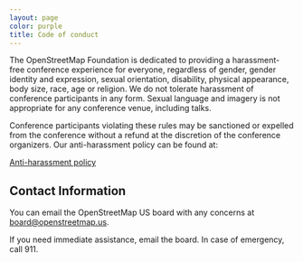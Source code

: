 ```yaml
---
layout: page
color: purple
title: Code of conduct
---
```


The OpenStreetMap Foundation is dedicated to providing a harassment-free conference experience for everyone, regardless of gender, gender identity and expression, sexual orientation, disability, physical appearance, body size, race, age or religion. We do not tolerate harassment of conference participants in any form. Sexual language and imagery is not appropriate for any conference venue, including talks.

Conference participants violating these rules may be sanctioned or expelled from the conference without a refund at the discretion of the conference organizers. Our anti-harassment policy can be found at:

[Anti-harassment policy ](http://stateofthemap.org/code-of-conduct-anti-harassment-policy)

## Contact Information

You can email the OpenStreetMap US board with any concerns at [board@openstreetmap.us](mailto:board@openstreetmap.us).

If you need immediate assistance, email the board. In case of emergency, call 911.
